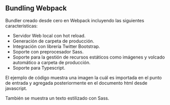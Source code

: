 ## Bundling Webpack

Bundler creado desde cero en Webpack incluyendo las siguientes caracteristicas:

- Servidor Web local con hot reload.
- Generación de carpeta de producción.
- Integración con librería Twitter Bootstrap.
- Soporte con preprocesador Sass.
- Soporte para la gestión de recursos estáticos como imágenes y volcado automático a carpeta de producción.
- Soporte para Typescript.

El ejemplo de código muestra una imagen la cuál es importada en el punto de entrada y agregada posteriormente en el documento html desde javascript.

También se muestra un texto estilizado con Sass.



